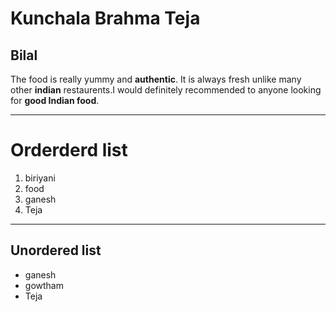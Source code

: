 # Kunchala Brahma Teja
## Bilal
The food is really yummy and **authentic**. It is always fresh unlike many other **indian** restaurents.I would definitely recommended to anyone looking for **good Indian food**.

--- 
# Orderderd list
1. biriyani
3. food
5. ganesh
7. Teja
---
## Unordered list
* ganesh
* gowtham
* Teja